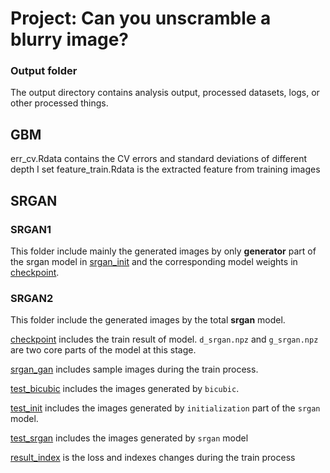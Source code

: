 # Project: Can you unscramble a blurry image? 

### Output folder

The output directory contains analysis output, processed datasets, logs, or other processed things.

## GBM
err_cv.Rdata contains the CV errors and standard deviations of different depth I set
feature_train.Rdata is the extracted feature from training images

## SRGAN
### SRGAN1
This folder include mainly the generated images by only **generator** part of the srgan model in [srgan_init](https://github.com/TZstatsADS/Spring2019-Proj3-grp12/tree/master/output/SRGAN1/srgan_ginit) and the corresponding model weights in [checkpoint](https://github.com/TZstatsADS/Spring2019-Proj3-grp12/tree/master/output/SRGAN1/checkpoint).

### SRGAN2
This folder include the generated images by the total **srgan** model.

[checkpoint](https://github.com/TZstatsADS/Spring2019-Proj3-grp12/tree/master/output/SRGAN2/checkpoint) includes the train result of model. `d_srgan.npz` and `g_srgan.npz` are two core parts of the model at this stage.

[srgan_gan](https://github.com/TZstatsADS/Spring2019-Proj3-grp12/tree/master/output/SRGAN2/srgan_gan) includes sample images during the train process.

[test_bicubic](https://github.com/TZstatsADS/Spring2019-Proj3-grp12/tree/master/output/SRGAN2/test_bicubic) includes the images generated by `bicubic`.

[test_init](https://github.com/TZstatsADS/Spring2019-Proj3-grp12/tree/master/output/SRGAN2/test_init) includes the images generated by `initialization` part of the `srgan` model.

[test_srgan](https://github.com/TZstatsADS/Spring2019-Proj3-grp12/tree/master/output/SRGAN2/test_srgan) includes the images generated by `srgan` model

[result_index](https://github.com/TZstatsADS/Spring2019-Proj3-grp12/blob/master/output/SRGAN2/result_index.txt) is the loss and indexes changes during the train process